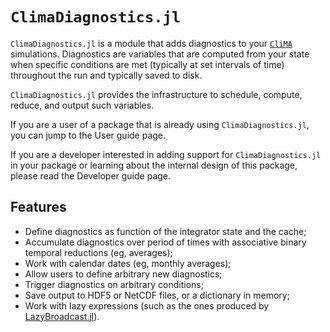 # `ClimaDiagnostics.jl`

`ClimaDiagnostics.jl` is a module that adds diagnostics to your
[`CliMA`](https://github.com/CliMA) simulations. Diagnostics are variables that
are computed from your state when specific conditions are met (typically at set
intervals of time) throughout the run and typically saved to disk.

`ClimaDiagnostics.jl` provides the infrastructure to schedule, compute, reduce,
and output such variables.

If you are a user of a package that is already using `ClimaDiagnostics.jl`, you
can jump to the User guide page.

If you are a developer interested in adding support for `ClimaDiagnostics.jl` in
your package or learning about the internal design of this package, please read
the Developer guide page.

## Features

- Define diagnostics as function of the integrator state and the cache;
- Accumulate diagnostics over period of times with associative binary temporal
  reductions (eg, averages);
- Work with calendar dates (eg, monthly averages);
- Allow users to define arbitrary new diagnostics;
- Trigger diagnostics on arbitrary conditions;
- Save output to HDF5 or NetCDF files, or a dictionary in memory;
- Work with lazy expressions (such as the ones produced by
  [LazyBroadcast.jl](https://github.com/CliMA/LazyBroadcast.jl)).

